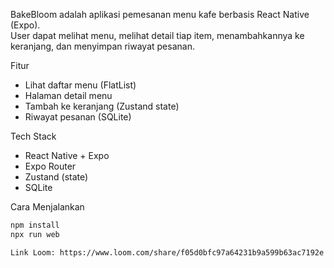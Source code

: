 BakeBloom adalah aplikasi pemesanan menu kafe berbasis React Native (Expo).  
User dapat melihat menu, melihat detail tiap item, menambahkannya ke keranjang, dan menyimpan riwayat pesanan.

Fitur
- Lihat daftar menu (FlatList)
- Halaman detail menu
- Tambah ke keranjang (Zustand state)
- Riwayat pesanan (SQLite)

Tech Stack
- React Native + Expo
- Expo Router
- Zustand (state)
- SQLite

Cara Menjalankan
```bash
npm install
npx run web

Link Loom: https://www.loom.com/share/f05d0bfc97a64231b9a599b63ac7192e
